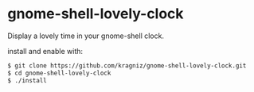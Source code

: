gnome-shell-lovely-clock
========================

Display a lovely time in your gnome-shell clock.

install and enable with:

```bash
$ git clone https://github.com/kragniz/gnome-shell-lovely-clock.git
$ cd gnome-shell-lovely-clock
$ ./install
```
